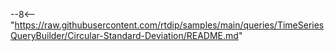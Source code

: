 --8<-- "https://raw.githubusercontent.com/rtdip/samples/main/queries/TimeSeriesQueryBuilder/Circular-Standard-Deviation/README.md"